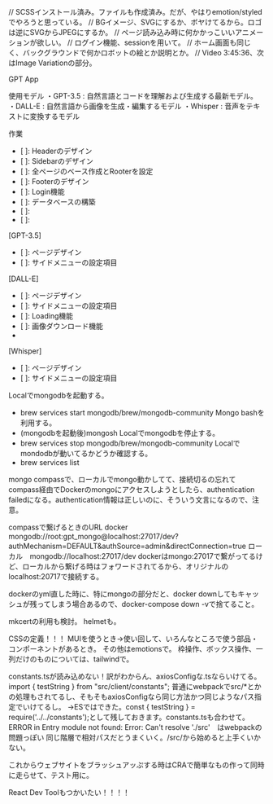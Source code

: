 // SCSSインストール済み。ファイルも作成済み。だが、やはりemotion/styledでやろうと思っている。
// BGイメージ、SVGにするか、ボヤけてるから。ロゴは逆にSVGからJPEGにするか。
// ページ読み込み時に何かかっこいいアニメーションが欲しい。
// ログイン機能、sessionを用いて。
// ホーム画面も同じく、バックグラウンドで何かロボットの絵とか説明とか。
// Video 3:45:36、次はImage Variationの部分。

GPT App

使用モデル
	・GPT-3.5 : 自然言語とコードを理解および生成する最新モデル。
	・DALL-E : 自然言語から画像を生成・編集するモデル
	・Whisper : 音声をテキストに変換するモデル
	<!-- ・Embeddings : 埋め込み (ベクトル表現) を生成するモデル -->
	<!-- ・Codex : コードを理解および生成するモデル -->
	<!-- ・Moderation : センシティブおよび 安全でない文章を検出するモデル -->


作業
- [ ]: Headerのデザイン
- [ ]: Sidebarのデザイン
- [ ]: 全ページのベース作成とRooterを設定
- [ ]: Footerのデザイン
- [ ]: Login機能
- [ ]: データベースの構築
- [ ]:
- [ ]:


[GPT-3.5]
- [ ]: ページデザイン
- [ ]: サイドメニューの設定項目


[DALL-E]
- [ ]: ページデザイン
- [ ]: サイドメニューの設定項目
- [ ]: Loading機能
- [ ]: 画像ダウンロード機能
- 


[Whisper]
- [ ]: ページデザイン
- [ ]: サイドメニューの設定項目




Localでmongodbを起動する。
 - brew services start mongodb/brew/mongodb-community
Mongo bashを利用する。
 - (mongodbを起動後)mongosh
Localでmongodbを停止する。
 - brew services stop mongodb/brew/mongodb-community
Localでmondodbが動いてるかどうか確認する。
 - brew services list

mongo compassで、ローカルでmongo動かしてて、接続切るの忘れてcompass経由でDockerのmongoにアクセスしようとしたら、authentication failedになる。authentication情報は正しいのに、そういう文言になるので、注意。

compassで繋げるときのURL
docker　 mongodb://root:gpt_mongo@localhost:27017/dev?authMechanism=DEFAULT&authSource=admin&directConnection=true
ローカル　mongodb://localhost:27017/dev
dockerはmongo:27017で繋がってるけど、ローカルから繋げる時はフォワードされてるから、オリジナルのlocalhost:20717で接続する。

dockerのyml直した時に、特にmongoの部分だと、docker downしてもキャッシュが残ってしまう場合あるので、docker-compose down -vで捨てること。

mkcertの利用も検討。
helmetも。


CSSの定義！！！
	MUIを使うとき→使い回して、いろんなところで使う部品・コンポーネントがあるとき。
	その他はemotionsで。
	枠操作、ボックス操作、一列だけのものについては、tailwindで。
	
constants.tsが読み込めない！訳がわからん、axiosConfigな.tsならいけてる。
	import { testString } from "src/client/constants"; 
	普通にwebpackでsrc/*とかの処理もされてるし、そもそもaxiosConfigなら同じ方法かつ同じようなパス指定でいけてるし。
	->ESではできた。const { testString } = require('../../constants');として残しておきます。constants.tsも合わせて。
	ERROR in Entry module not found: Error: Can't resolve './src'　はwebpackの問題っぽい
	同じ階層で相対パスだとうまくいく。/src/から始めると上手くいかない。

これからウェブサイトをブラッシュアッぷする時はCRAで簡単なもの作って同時に走らせて、テスト用に。

React Dev Toolもつかいたい！！！！